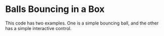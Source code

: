 # Balls Bouncing in a Box

This code has two examples. One is a simple bouncing ball, and the other has a simple interactive control.

